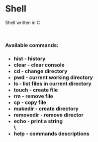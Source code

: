 # Shell
Shell written in C

<br />
<h3>Available commands: <h3>
<ul>
  <li>hist - history</li>
  <li>clear - clear console</li>
  <li>cd - change directory</li>
  <li>pwd - current working directory</li>
  <li>ls - list files in current directory</li>
  <li>touch - create file</li>
  <li>rm - remove file</li>
  <li>cp - copy file</li>
  <li>makedir - create directory</li>
  <li>removedir - remove director </li>
  <li>echo - print a string</li>\
  <li>help - commands descriptions
</ul>
